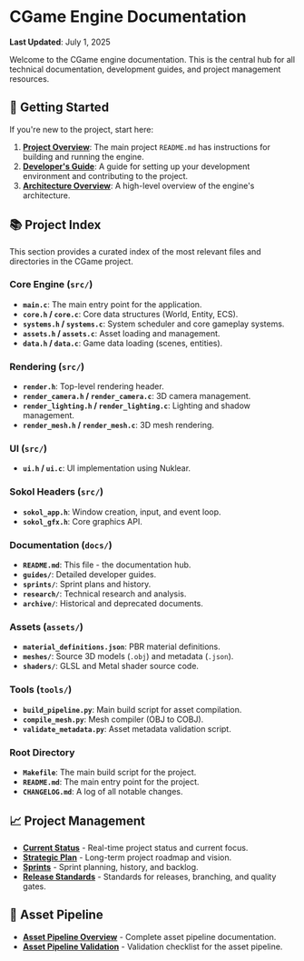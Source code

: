 # CGame Engine Documentation

**Last Updated**: July 1, 2025

Welcome to the CGame engine documentation. This is the central hub for all technical documentation, development guides, and project management resources.

## 🚀 Getting Started

If you're new to the project, start here:

1.  **[Project Overview](../README.md)**: The main project `README.md` has instructions for building and running the engine.
2.  **[Developer's Guide](./guides/GETTING_STARTED.md)**: A guide for setting up your development environment and contributing to the project.
3.  **[Architecture Overview](./guides/Graphics_and_Asset_Architecture.md)**: A high-level overview of the engine's architecture.

## 📚 Project Index

This section provides a curated index of the most relevant files and directories in the CGame project.

### Core Engine (`src/`)

-   **`main.c`**: The main entry point for the application.
-   **`core.h` / `core.c`**: Core data structures (World, Entity, ECS).
-   **`systems.h` / `systems.c`**: System scheduler and core gameplay systems.
-   **`assets.h` / `assets.c`**: Asset loading and management.
-   **`data.h` / `data.c`**: Game data loading (scenes, entities).

### Rendering (`src/`)

-   **`render.h`**: Top-level rendering header.
-   **`render_camera.h` / `render_camera.c`**: 3D camera management.
-   **`render_lighting.h` / `render_lighting.c`**: Lighting and shadow management.
-   **`render_mesh.h` / `render_mesh.c`**: 3D mesh rendering.

### UI (`src/`)

-   **`ui.h` / `ui.c`**: UI implementation using Nuklear.

### Sokol Headers (`src/`)

-   **`sokol_app.h`**: Window creation, input, and event loop.
-   **`sokol_gfx.h`**: Core graphics API.

### Documentation (`docs/`)

-   **`README.md`**: This file - the documentation hub.
-   **`guides/`**: Detailed developer guides.
-   **`sprints/`**: Sprint plans and history.
-   **`research/`**: Technical research and analysis.
-   **`archive/`**: Historical and deprecated documents.

### Assets (`assets/`)

-   **`material_definitions.json`**: PBR material definitions.
-   **`meshes/`**: Source 3D models (`.obj`) and metadata (`.json`).
-   **`shaders/`**: GLSL and Metal shader source code.

### Tools (`tools/`)

-   **`build_pipeline.py`**: Main build script for asset compilation.
-   **`compile_mesh.py`**: Mesh compiler (OBJ to COBJ).
-   **`validate_metadata.py`**: Asset metadata validation script.

### Root Directory

-   **`Makefile`**: The main build script for the project.
-   **`README.md`**: The main entry point for the project.
-   **`CHANGELOG.md`**: A log of all notable changes.

## 📈 Project Management

- **[Current Status](./CURRENT_STATUS.md)** - Real-time project status and current focus.
- **[Strategic Plan](./STRATEGIC_PLAN.md)** - Long-term project roadmap and vision.
- **[Sprints](./sprints/)** - Sprint planning, history, and backlog.
- **[Release Standards](./RELEASE_STANDARDS.md)** - Standards for releases, branching, and quality gates.

## 🎨 Asset Pipeline

- **[Asset Pipeline Overview](./ASSET_PIPELINE.md)** - Complete asset pipeline documentation.
- **[Asset Pipeline Validation](../ASSET_PIPELINE_VALIDATION.md)** - Validation checklist for the asset pipeline.